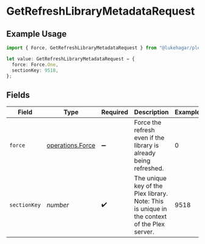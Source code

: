 # GetRefreshLibraryMetadataRequest

## Example Usage

```typescript
import { Force, GetRefreshLibraryMetadataRequest } from "@lukehagar/plexjs/sdk/models/operations";

let value: GetRefreshLibraryMetadataRequest = {
  force: Force.One,
  sectionKey: 9518,
};
```

## Fields

| Field                                                                                         | Type                                                                                          | Required                                                                                      | Description                                                                                   | Example                                                                                       |
| --------------------------------------------------------------------------------------------- | --------------------------------------------------------------------------------------------- | --------------------------------------------------------------------------------------------- | --------------------------------------------------------------------------------------------- | --------------------------------------------------------------------------------------------- |
| `force`                                                                                       | [operations.Force](../../../sdk/models/operations/force.md)                                   | :heavy_minus_sign:                                                                            | Force the refresh even if the library is already being refreshed.                             | 0                                                                                             |
| `sectionKey`                                                                                  | *number*                                                                                      | :heavy_check_mark:                                                                            | The unique key of the Plex library. <br/>Note: This is unique in the context of the Plex server.<br/> | 9518                                                                                          |